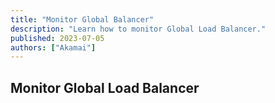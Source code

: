 ```yaml
---
title: "Monitor Global Balancer"
description: "Learn how to monitor Global Load Balancer."
published: 2023-07-05
authors: ["Akamai"]
---
```


## Monitor Global Load Balancer